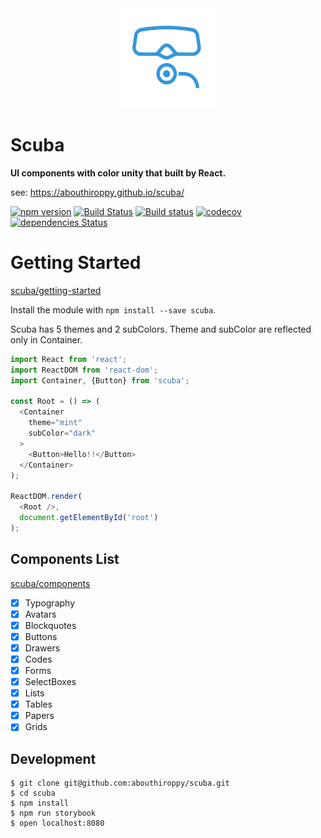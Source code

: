 <div align="center">
<img src="./docs/images/readme_icon.png" width="160" height="160" />
</div>

# Scuba

<strong>UI components with color unity that built by React.</strong>

see: https://abouthiroppy.github.io/scuba/

[![npm version](https://badge.fury.io/js/scuba.svg)](https://badge.fury.io/js/scuba)
[![Build Status](https://travis-ci.org/abouthiroppy/scuba.svg?branch=master)](https://travis-ci.org/abouthiroppy/scuba)
[![Build status](https://ci.appveyor.com/api/projects/status/hrk1vpy5gsxl8r37/branch/master?svg=true)](https://ci.appveyor.com/project/abouthiroppy/scuba/branch/master)
[![codecov](https://codecov.io/gh/abouthiroppy/scuba/branch/master/graph/badge.svg)](https://codecov.io/gh/abouthiroppy/scuba)
[![dependencies Status](https://david-dm.org/abouthiroppy/scuba/status.svg)](https://david-dm.org/abouthiroppy/scuba)

# Getting Started

[scuba/getting-started](https://abouthiroppy.github.io/scuba/#/getting-started)

Install the module with `npm install --save scuba`.

Scuba has 5 themes and 2 subColors.
Theme and subColor are reflected only in Container.

```javascript
import React from 'react';
import ReactDOM from 'react-dom';
import Container, {Button} from 'scuba';

const Root = () => (
  <Container
    theme="mint"
    subColor="dark"
  >
    <Button>Hello!!</Button>
  </Container>
);

ReactDOM.render(
  <Root />,
  document.getElementById('root')
);
```

## Components List
[scuba/components](https://abouthiroppy.github.io/scuba/#/components)

- [x] Typography
- [x] Avatars
- [x] Blockquotes
- [x] Buttons
- [x] Drawers
- [x] Codes
- [x] Forms
- [x] SelectBoxes
- [x] Lists
- [x] Tables
- [x] Papers
- [x] Grids

## Development
```
$ git clone git@github.com:abouthiroppy/scuba.git
$ cd scuba
$ npm install
$ npm run storybook
$ open localhost:8080
```
